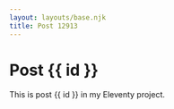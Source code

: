 ```yaml
---
layout: layouts/base.njk
title: Post 12913
---
```


# Post {{ id }}

This is post {{ id }} in my Eleventy project.
